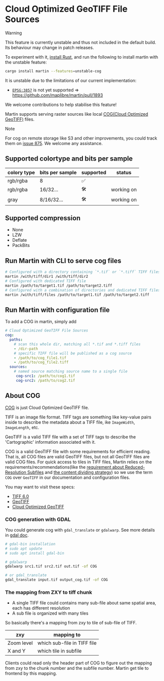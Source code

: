 # Cloud Optimized GeoTIFF File Sources

> [!WARNING]
> This feature is currently unstable and thus not included in the default build.
> Its behaviour may change in patch releases.
>
> To experiment with it, [install Rust](https://rust-lang.org/tools/install/), and run the following to install martin with the unstable feature:
>
> ```bash
> cargo install martin --features=unstable-cog
> ```
>
> It is unstable due to the limitations of our current implementation:
>
> - [`EPSG:3857`](https://epsg.io/3857) is not yet supported => <https://github.com/maplibre/martin/pull/1893>
>
> We welcome contributions to help stabilise this feature!

Martin supports serving raster sources like local [COG(Cloud Optimized GeoTIFF)](https://cogeo.org/) files.

> [!NOTE]
> For cog on remote storage like S3 and other improvements, you could track them on [issue 875](https://github.com/maplibre/martin/issues/875).
> We welcome any assistance.

## Supported colortype and bits per sample

| colory type | bits per sample | supported | status     |
| ----------- | --------------- | --------- | ---------- |
| rgb/rgba    | 8               | ✅         |            |
| rgb/rgba    | 16/32...        | 🛠️         | working on |
| gray        | 8/16/32...      | 🛠️         | working on |

## Supported compression

- None
- LZW
- Deflate
- PackBits

## Run Martin with CLI to serve cog files

```bash
# Configured with a directory containing `*.tif` or `*.tiff` TIFF files.
martin /with/tiff/dir1 /with/tiff/dir2
# Configured with dedicated TIFF file
martin /path/to/target1.tif /path/to/target2.tiff
# Configured with a combination of directories and dedicated TIFF files.
martin /with/tiff/files /path/to/target1.tif /path/to/target2.tiff
```

## Run Martin with configuration file

To add a COG in martin, simply add

```yml
# Cloud Optimized GeoTIFF File Sources
cog:
  paths:
    # scan this whole dir, matching all *.tif and *.tiff files
    - /dir-path
    # specific TIFF file will be published as a cog source
    - /path/to/cog_file1.tif
    - /path/to/cog_file2.tiff
  sources:
    # named source matching source name to a single file
     cog-src1: /path/to/cog1.tif
     cog-src2: /path/to/cog2.tif
```

## About COG

[COG](https://cogeo.org/) is just Cloud Optimized GeoTIFF file.

TIFF is an image file format. TIFF tags are something like key-value pairs inside to describe the metadata about a TIFF file, ike `ImageWidth`, `ImageLength`, etc.

GeoTIFF is a valid TIFF file with a set of TIFF tags to describe the 'Cartographic' information associated with it.

COG is a valid GeoTIFF file with some requirements for efficient reading. That is, all COG files are valid GeoTIFF files, but not all GeoTIFF files are valid COG files. For quick access to tiles in TIFF files, Martin relies on the requirements/recommendations(like the [requirement about Reduced-Resolution Subfiles](https://docs.ogc.org/is/21-026/21-026.html#_requirement_reduced_resolution_subfiles) and [the content dividing strategy](https://docs.ogc.org/is/21-026/21-026.html#_tiles)) so we use the term `COG` over `GeoTIFF` in our documentation and configuration files.

You may want to visit these specs:

- [TIFF 6.0](https://www.itu.int/itudoc/itu-t/com16/tiff-fx/docs/tiff6.pdf)
- [GeoTIFF](https://docs.ogc.org/is/19-008r4/19-008r4.html)
- [Cloud Optimized GeoTIFF](https://docs.ogc.org/is/21-026/21-026.html)

### COG generation with GDAL

You could generate cog with `gdal_translate` or `gdalwarp`. See more details in [gdal doc](https://gdal.org/en/latest/drivers/raster/cog.html).

```bash
# gdal-bin installation
# sudo apt update
# sudo apt install gdal-bin

# gdalwarp
gdalwarp src1.tif src2.tif out.tif -of COG

# or gdal_translate
gdal_translate input.tif output_cog.tif -of COG
```

### The mapping from ZXY to tiff chunk

- A single TIFF file could contains many sub-file about same spatial area, each has different resolution
- A sub file is organized with many tiles

So basically there's a mapping from zxy to tile of sub-file of TIFF.

| zxy        | mapping to                  |
| ---------- | --------------------------- |
| Zoom level | which sub-file in TIFF file |
| X and Y    | which tile in subfile       |

Clients could read only the header part of COG to figure out the mapping from zxy to the chunk number and the subfile number. Martin get tile to frontend by this mapping.
